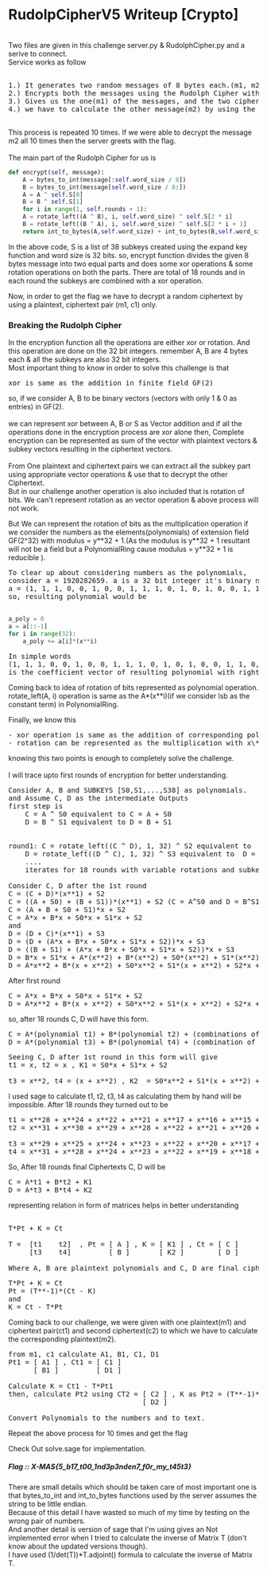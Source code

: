 <h1> RudolpCipherV5 Writeup [Crypto] </h1>

<br> Two files are given in this challenge server.py & RudolphCipher.py and a serive to connect. </br>
Service works as follow
<pre>

1.) It generates two random messages of 8 bytes each.(m1, m2)
2.) Encrypts both the messages using the Rudolph Cipher with a random key.(c1, c2)
3.) Gives us the one(m1) of the messages, and the two ciphertexts(c1, c2) and
4.) we have to calculate the other message(m2) by using the given m1, c1, c2.

</pre>
This process is repeated 10 times. If we were able to decrypt the message m2 all 10 times then the server greets with the flag.
<br><br>The main part of the Rudolph Cipher for us is 

```python
def encrypt(self, message):
    A = bytes_to_int(message[:self.word_size / 8])
    B = bytes_to_int(message[self.word_size / 8:])
    A = A ^ self.S[0]
    B = B ^ self.S[1]
    for i in range(1, self.rounds + 1):
	A = rotate_left((A ^ B), i, self.word_size) ^ self.S[2 * i]
	B = rotate_left((B ^ A), i, self.word_size) ^ self.S[2 * i + 1]
    return int_to_bytes(A,self.word_size) + int_to_bytes(B,self.word_size)
```

In the above code, S is a list of 38 subkeys created using the expand key function and word size is 32 bits.
so, encrypt function divides the given 8 bytes message into two equal parts and does some xor operations & some rotation
operations on both the parts. There are total of 18 rounds and in each round the subkeys are combined with a xor operation.

Now, in order to get the flag we have to decrypt a random ciphertext by using a plaintext, ciphertext pair (m1, c1) only.

<h3> Breaking the Rudolph Cipher </h3>
In the encryption function all the operations are either xor or rotation. And this operation are done on the 32 bit integers.
remember A, B are 4 bytes each & all the subkeys are also 32 bit integers.<br>
Most important thing to know in order to solve this challenge is that <pre>xor is same as the addition in finite field GF(2)</pre>
so, if we consider A, B to be binary vectors (vectors with only 1 & 0 as entries) in GF(2).<br><br>
we can represent xor between A, B or S as Vector addition and if all the operations done in the encryption process are xor alone then, Complete encryption can be represented as sum of the vector with plaintext vectors & subkey vectors resulting in the ciphertext vectors.<br><br>
From One plaintext and ciphertext pairs we can extract all the subkey part using appropriate vector operations & use that to decrypt the other Ciphertext.<br>
But in our challenge another operation is also included that is rotation of bits.
We can't represent rotation as an vector operation & above process will not work.

But We can represent the rotation of bits as the multiplication operation if we consider the numbers as the elements(polynomials) of extension field GF(2^32) with modulus = y\**32 + 1.(As the modulus is y\**32 + 1 resultant will not be a field but a PolynomialRing cause modulus = y\**32 + 1 is reducible ).
<pre>
To clear up about considering numbers as the polynomials,
consider a = 1920282659. a is a 32 bit integer it's binary notation is 
a = (1, 1, 1, 0, 0, 1, 0, 0, 1, 1, 1, 0, 1, 0, 1, 0, 0, 1, 1, 0, 0, 0, 0, 0, 0, 1, 0, 0, 0, 1, 1) 
so, resulting polynomial would be <br>
</pre>

```python
a_poly = 0
a = a[::-1]
for i in range(32):
	a_poly += a[i]*(x**i)
```
<pre>
In simple words 
(1, 1, 1, 0, 0, 1, 0, 0, 1, 1, 1, 0, 1, 0, 1, 0, 0, 1, 1, 0, 0, 0, 0, 0, 0, 1, 0, 0, 0, 1, 1) 
is the coefficient vector of resulting polynomial with rightmost(lsb) bit as the coefficient of x**0.
</pre>

Coming back to idea of rotation of bits represented as polynomial operation.<br>
rotate_left(A, i) operation is same as the A*(x\**i)(if we consider lsb as the constant term) in PolynomialRing.<br>

Finally, we know this
<pre>
- xor operation is same as the addition of corresponding polynomials in above defined PolynomialRing.
- rotation can be represented as the multiplication with x\**i.
</pre>
knowing this two points is enough to completely solve the challenge.<br><br>
I will trace upto first rounds of encryption for better understanding.
<pre>
Consider A, B and SUBKEYS [S0,S1,...,S38] as polynomials.
and Assume C, D as the intermediate Outputs
first step is 
	C = A ^ S0 equivalent to C = A + S0
	D = B ^ S1 equivalent to D = B + S1
	<br>
round1:	C = rotate_left((C ^ D), 1, 32) ^ S2 equivalent to  C = (C + D)*(x**1) + S2
	D = rotate_left((D ^ C), 1, 32) ^ S3 equivalent to  D = (D + C)*(x**1) + S3
	....
	iterates for 18 rounds with variable rotations and subkeys

Consider C, D after the 1st round
C = (C + D)*(x**1) + S2
C = ((A + S0) + (B + S1))*(x**1) + S2 (C = A^S0 and D = B^S1 at the start of encryption)
C = (A + B + S0 + S1)*x + S2
C = A*x + B*x + S0*x + S1*x + S2
and
D = (D + C)*(x**1) + S3
D = (D + (A*x + B*x + S0*x + S1*x + S2))*x + S3
D = ((B + S1) + (A*x + B*x + S0*x + S1*x + S2))*x + S3
D = B*x + S1*x + A*(x**2) + B*(x**2) + S0*(x**2) + S1*(x**2) + S2*x + S3
D = A*x**2 + B*(x + x**2) + S0*x**2 + S1*(x + x**2) + S2*x + S3
</pre>
After first round
<pre>
C = A*x + B*x + S0*x + S1*x + S2
D = A*x**2 + B*(x + x**2) + S0*x**2 + S1*(x + x**2) + S2*x + S3
</pre>
so, after 18 rounds C, D will have this form.
<pre>
C = A*(polynomial t1) + B*(polynomial t2) + (combinations of subkeys S0, S1, ... S37  K1)
D = A*(polynomial t3) + B*(polynomial t4) + (combination of subkeys S0, S1, ... S37   K2)
</pre>
<pre>
Seeing C, D after 1st round in this form will give
t1 = x, t2 = x , K1 = S0*x + S1*x + S2

t3 = x**2, t4 = (x + x**2) , K2  = S0*x**2 + S1*(x + x**2) + S2*x + S3
</pre>
I used sage to calculate t1, t2, t3, t4 as calculating them by hand will be impossible.
After 18 rounds they turned out to be
<pre>
t1 = x**28 + x**24 + x**22 + x**21 + x**17 + x**16 + x**15 + x**13 + x**11 + x**10 + x**4 + x**3 + 1
t2 = x**31 + x**30 + x**29 + x**28 + x**22 + x**21 + x**20 + x**14 + x**12 + x**11 + x**8 + x**5 + x**2 + x

t3 = x**29 + x**25 + x**24 + x**23 + x**22 + x**20 + x**17 + x**14 + x**11 + x**8 + x**4 + x**2 + x + 1
t4 = x**31 + x**28 + x**24 + x**23 + x**22 + x**19 + x**18 + x**16 + x**14 + x**12 + x**9 + x**6 + x**2
</pre>
So, After 18 rounds final Ciphertexts C, D will be
<pre>
C = A*t1 + B*t2 + K1
D = A*t3 + B*t4 + K2
</pre>
representing relation in form of matrices helps in better understanding
<pre>

T*Pt + K = Ct

T =  [t1	t2]  , Pt = [ A ] , K = [ K1 ] , Ct = [ C ]
     [t3	t4]         [ B ]       [ K2 ]        [ D ] 

Where A, B are plaintext polynomials and C, D are final ciphertext polynomials.
</pre>

<pre>
T*Pt + K = Ct
Pt = (T**-1)*(Ct - K) 
and
K = Ct - T*Pt
</pre>

Coming back to our challenge, we were given with one plaintext(m1) and ciphertext pair(ct1) and second ciphertext(c2) to which we have to calculate the corresponding plaintext(m2).
<pre>
from m1, c1 calculate A1, B1, C1, D1
Pt1 = [ A1 ] , Ct1 = [ C1 ]
      [ B1 ]         [ D1 ]

Calculate K = Ct1 - T*Pt1
then, calculate Pt2 using CT2 = [ C2 ] , K as Pt2 = (T**-1)*(Ct2 - K)
                                [ D2 ]

Convert Polynomials to the numbers and to text.
</pre>
Repeat the above process for 10 times and get the flag

Check Out solve.sage for implementation.
<h5> Flag :: X-MAS{5_b17_t00_1nd3p3nden7_f0r_my_t45t3} </h5>

There are small details which should be taken care of most important one is that bytes_to_int and int_to_bytes 
functions used by the server assumes the string to be little endian.<br>
Because of this detail I have wasted so much of my time by testing on the wrong pair of numbers.<br>
And another detail is version of sage that I'm using gives an Not implemented error when I tried to calculate the inverse of 
Matrix T (don't know about the updated versions though). <br>
I have used (1/det(T))*T.adjoint() formula to calculate the inverse of Matrix T.
